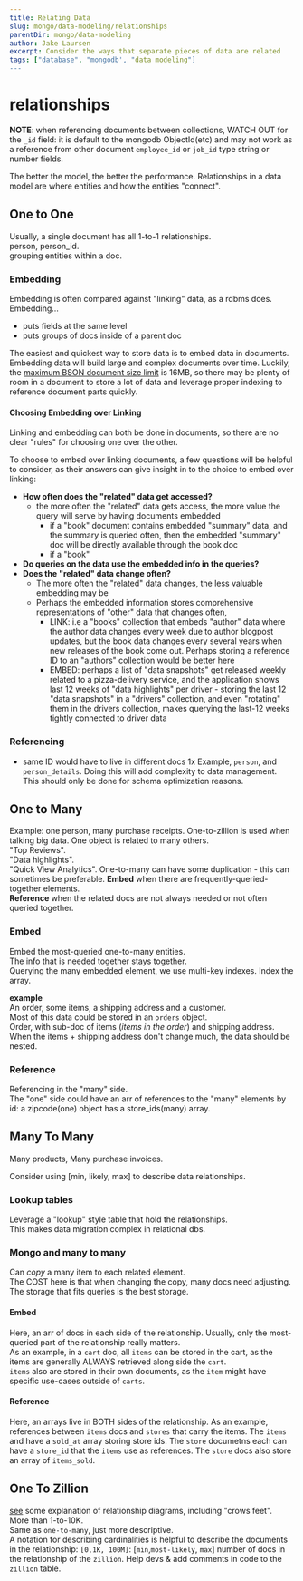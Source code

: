 ```yaml
---
title: Relating Data
slug: mongo/data-modeling/relationships
parentDir: mongo/data-modeling
author: Jake Laursen
excerpt: Consider the ways that separate pieces of data are related
tags: ["database", "mongodb', "data modeling"]
---
```


# relationships

**NOTE**: when referencing documents between collections, WATCH OUT for the `_id` field: it is default to the mongodb ObjectId(etc) and may not work as a reference from other document `employee_id` or `job_id` type string or number fields.

The better the model, the better the performance.
Relationships in a data model are where entities and how the entities "connect".

## One to One

Usually, a single document has all 1-to-1 relationships.  
person, person_id.  
grouping entities within a doc.

### Embedding

Embedding is often compared against "linking" data, as a rdbms does. Embedding...

- puts fields at the same level
- puts groups of docs inside of a parent doc

The easiest and quickest way to store data is to embed data in documents. Embedding data will build large and complex documents over time. Luckily, the [maximum BSON document size limit](https://docs.mongodb.com/manual/core/document/#document-size-limit) is 16MB, so there may be plenty of room in a document to store a lot of data and leverage proper indexing to reference document parts quickly.

#### Choosing Embedding over Linking

Linking and embedding can both be done in documents, so there are no clear "rules" for choosing one over the other.

To choose to embed over linking documents, a few questions will be helpful to consider, as their answers can give insight in to the choice to embed over linking:

- **How often does the "related" data get accessed?**
  - the more often the "related" data gets access, the more value the query will serve by having documents embedded
    - if a "book" document contains embedded "summary" data, and the summary is queried often, then the embedded "summary" doc will be directly available through the book doc
    - if a "book"
- **Do queries on the data use the embedded info in the queries?**
- **Does the "related" data change often?**
  - The more often the "related" data changes, the less valuable embedding may be
  - Perhaps the embedded information stores comprehensive representations of "other" data that changes often,
    - LINK: i.e a "books" collection that embeds "author" data where the author data changes every week due to author blogpost updates, but the book data changes every several years when new releases of the book come out. Perhaps storing a reference ID to an "authors" collection would be better here
    - EMBED: perhaps a list of "data snapshots" get released weekly related to a pizza-delivery service, and the application shows last 12 weeks of "data highlights" per driver - storing the last 12 "data snapshots" in a "drivers" collection, and even "rotating" them in the drivers collection, makes querying the last-12 weeks tightly connected to driver data

### Referencing

- same ID would have to live in different docs 1x
  Example, `person`, and `person_details`. Doing this will add complexity to data management. This should only be done for schema optimization reasons.

## One to Many

Example: one person, many purchase receipts.
One-to-zillion is used when talking big data.
One object is related to many others.  
"Top Reviews".  
"Data highlights".  
"Quick View Analytics".
One-to-many can have some duplication - this can sometimes be preferable.
**Embed** when there are frequently-queried-together elements.  
**Reference** when the related docs are not always needed or not often queried together.

### Embed

Embed the most-queried one-to-many entities.  
The info that is needed together stays together.  
Querying the many embedded element, we use multi-key indexes. Index the array.

**example**  
An order, some items, a shipping address and a customer.  
Most of this data could be stored in an `orders` object.  
Order, with sub-doc of items (_items in the order_) and shipping address. When the items + shipping address don't change much, the data should be nested.

### Reference

Referencing in the "many" side.  
The "one" side could have an arr of references to the "many" elements by id: a zipcode(one) object has a store_ids(many) array.

## Many To Many

Many products, Many purchase invoices.

Consider using [min, likely, max] to describe data relationships.

### Lookup tables

Leverage a "lookup" style table that hold the relationships.  
This makes data migration complex in relational dbs.

### Mongo and many to many

Can _copy_ a many item to each related element.  
The COST here is that when changing the copy, many docs need adjusting.  
The storage that fits queries is the best storage.

#### Embed

Here, an arr of docs in each side of the relationship.
Usually, only the most-queried part of the relationship really matters.  
As an example, in a `cart` doc, all `items` can be stored in the cart, as the items are generally ALWAYS retrieved along side the `cart`.  
`items` also are stored in their own documents, as the `item` might have specific use-cases outside of `carts`.

#### Reference

Here, an arrays live in BOTH sides of the relationship.
As an example, references between `items` docs and `stores` that carry the items. The `items` and have a `sold_at` array storing store ids. The `store` documetns each can have a `store_id` that the `items` use as references. The `store` docs also store an array of `items_sold`.

## One To Zillion

[see](https://www.vertabelo.com/blog/crow-s-foot-notation) some explanation of relationship diagrams, including "crows feet".  
More than 1-to-10K.  
Same as `one-to-many`, just more descriptive.  
A notation for describing cardinalities is helpful to describe the documents in the relationship: `[0,1K, 100M]`: [`min`,`most-likely`, `max`] number of docs in the relationship of the `zillion`.
Help devs & add comments in code to the `zillion` table.
